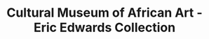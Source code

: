 ---
layout: repo
title: "Cultural Museum of African Art - Eric Edwards Collection"
id: 18969
permalink: repos/18969/
---